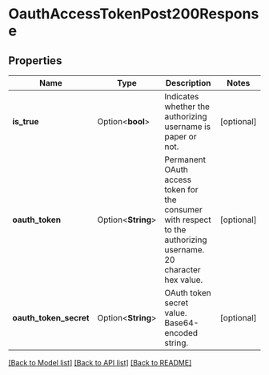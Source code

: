 # OauthAccessTokenPost200Response

## Properties

Name | Type | Description | Notes
------------ | ------------- | ------------- | -------------
**is_true** | Option<**bool**> | Indicates whether the authorizing username is paper or not. | [optional]
**oauth_token** | Option<**String**> | Permanent OAuth access token for the consumer with respect to the authorizing username. 20 character hex value. | [optional]
**oauth_token_secret** | Option<**String**> | OAuth token secret value. Base64-encoded string. | [optional]

[[Back to Model list]](../README.md#documentation-for-models) [[Back to API list]](../README.md#documentation-for-api-endpoints) [[Back to README]](../README.md)


